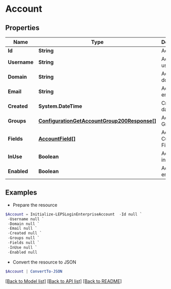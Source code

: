 # Account
## Properties

Name | Type | Description | Notes
------------ | ------------- | ------------- | -------------
**Id** | **String** | Account id | [optional] 
**Username** | **String** | Account username | [optional] 
**Domain** | **String** | Account domain | [optional] 
**Email** | **String** | Account email | [optional] 
**Created** | **System.DateTime** | Created date-time | [optional] 
**Groups** | [**ConfigurationGetAccountGroup200Response[]**](ConfigurationGetAccountGroup200Response.md) | Account Groups | [optional] 
**Fields** | [**AccountField[]**](AccountField.md) | Account Custom Fields | [optional] 
**InUse** | **Boolean** | Account is in use | [optional] 
**Enabled** | **Boolean** | Account is enabled | [optional] 

## Examples

- Prepare the resource
```powershell
$Account = Initialize-LEPSLoginEnterpriseAccount  -Id null `
 -Username null `
 -Domain null `
 -Email null `
 -Created null `
 -Groups null `
 -Fields null `
 -InUse null `
 -Enabled null
```

- Convert the resource to JSON
```powershell
$Account | ConvertTo-JSON
```

[[Back to Model list]](../README.md#documentation-for-models) [[Back to API list]](../README.md#documentation-for-api-endpoints) [[Back to README]](../README.md)

